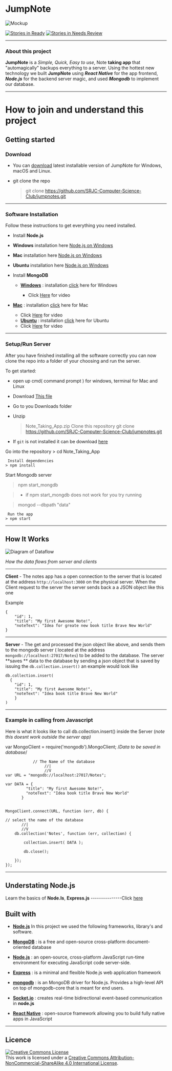 
# JumpNote

![Mockup](https://i.imgur.com/f2sGV4e.png)

[![Stories in Ready][Issues In Progress]][Waffle.io] [![Stories in Needs Review][Issues Needs Review]][Waffle.io]

---------------
### About this project


**JumpNote** is a *Simple, Quick, Easy to use*, Note **taking app** that "automagically"  backups everything to a server.
Using the hottest new technology we built **JumpNote** using ***React Native*** for the app frontend, ***Node.js*** for the backend server magic, and used ***Mongodb*** to implement our database.  


----------

# How to join and understand this project

## Getting started

### Download

- You can [download](https://github.com/SRJC-Computer-Science-Club/jumpnotes/archive/master.zip) latest installable version of JumpNote for Windows, macOS and Linux.

- git clone the repo

   > git clone https://github.com/SRJC-Computer-Science-Club/jumpnotes.git

-----------
### Software Installation

Follow these instructions to get everything you need installed.

- Install **Node.js**
 -  **Windows** installation here [Node.js on Windows] 

 -  **Mac** installation here [Node.js on Windows]
 
 -  **Ubuntu** installation here [Node.js on Windows] 

- Install **MongoDB**

  -  **[Windows](https://www.mongodb.com/download-center?jmp=nav#community)** :  installation  [click](https://stackoverflow.com/questions/2404742/how-to-install-mongodb-on-windows#20189138) here for Windows

     -  Click [Here](https://www.lynda.com/Moodle-tutorials/Install-MongoDB-Windows/573253/611677-4.html) for video
 -  **[Mac](https://www.mongodb.com/download-center?jmp=nav#community)** :   installation  [click](https://treehouse.github.io/installation-guides/mac/mongo-mac.html) here for Mac


     - Click [Here](https://www.youtube.com/watch?v=-GE2DpwfbW0) for video
    -  **[Ubuntu](https://www.mongodb.com/download-center?jmp=nav#community)** :   installation  [click]( https://www.howtoforge.com/tutorial/install-mongodb-on-ubuntu-16.04/) here for Ubuntu
     -  Click [Here](https://www.youtube.com/watch?v=-GE2DpwfbW0) for video

--------------------
### Setup/Run Server
 
 After you have finished installing all the software correctly you can now
 clone the repo into a folder of your choosing and run the server.

To get started:

- open up cmd( command prompt ) for windows, terminal for Mac and Linux
- Download [This file](https://github.com/SRJC-Computer-Science-Club/jumpnotes/archive/master.zip)
-  Go to you Downloads folder
-  Unzip  
   >Note_Taking_App.zip
      Clone this repository
    > git clone https://github.com/SRJC-Computer-Science-Club/jumpnotes.git
    
  -  If `git` is not installed it can be download [here](https://git-scm.com/download/)
  
 Go into the repository
    > cd Note_Taking_App
    
     Install dependencies
    > npm install
    
   Start Mongodb server
   >npm start_mongdb
   
  > - if npm start_mongdb does not work for you try running
  
  > mongod --dbpath "data"
   
     Run the app
    > npm start
   


  
----------
How It Works
-------
![Diagram of Dataflow](https://i.imgur.com/MgbII7K.png)

*How the data flows from server and clients*

---
**Client** - The notes app has a open connection to the server that is located at the address `http://localhost:3000` on the physical server.
When the Client request to the server the server sends back a a JSON object like this one

Example
```
{
    "id": 1,
    "title": "My first Awesome Note!",
    "noteText": "Idea for greate new book title Brave New World"
}
```
---
**Server** - The get and processed the json object like above, and  sends them to the mongodb 
server ( located at the address `mongodb://localhost:27017/Notes`) to be added to the database. 
  The server **saves ** data to the database by sending a json object that is saved by issuing the `db.collection.insert()` an example would look like
  
    db.collection.insert(
      {
        "id": 1,
        "title": "My first Awesome Note!", 
        "noteText": "Idea book title Brave New World" 
        }
    )

---
### Example in calling from Javascript

Here is what it looks like to call db.collection.insert() inside the Server (*note this doesnt work outside the server app)*
  

  var MongoClient = require('mongodb').MongoClient;
  /*Data to be saved in database*/  
    
                // The Name of the database
                     //|    
                     //V
    var URL = "mongodb://localhost:27017/Notes";
  
    var DATA = {
             "title": "My first Awesome Note!", 
             "noteText": "Idea book title Brave New World" 
           }
           
        
    MongoClient.connect(URL, function (err, db) {
   
    // select the name of the database
           //|    
           //V
        db.collection('Notes', function (err, collection) {
            
            collection.insert( DATA );
            
            db.close();
            
        });          
    });
  
-------
Understating Node.js
---------------------

Learn the basics of **Node.ls**, **Express.js**  ---------------Click [here](https://www.rithmschool.com/courses/node-express-fundamentals/introduction-to-node-js)

Built with
----------

- **[Node.js](https://nodejs.org/)**
In this project we used the following frameworks, library's and software.

- **[MongoDB](https://www.mongodb.com/)** : is a free and open-source cross-platform document-oriented database
- **[Node.js](https://nodejs.org/)** :  an open-source, cross-platform JavaScript run-time environment for executing JavaScript code server-side.
 - **[Express](https://expressjs.com/)** : is a minimal and flexible Node.js web application framework
 -  **[mongodb](https://www.npmjs.com/package/mongodb)** : is an MongoDB driver for Node.js. Provides a high-level API on top of mongodb-core that is meant for end users.
 -  **[Socket.io](https://socket.io/)** : creates real-time bidirectional event-based communication in **node.js**
-  **[React Native](https://facebook.github.io/react-native/)** : open-source framework allowing you to build fully native apps in JavaScript  

----------

Licence
----------
<a rel="license" href="http://creativecommons.org/licenses/by-nc-sa/4.0/"><img alt="Creative Commons License" style="border-width:0" src="https://i.creativecommons.org/l/by-nc-sa/4.0/88x31.png" /></a><br />This work is licensed under a <a rel="license" href="http://creativecommons.org/licenses/by-nc-sa/4.0/">Creative Commons Attribution-NonCommercial-ShareAlike 4.0 International License</a>.





[Waffle.io]:https://waffle.io/SRJC-Computer-Science-Club/cs-app-react-native
[Issues Ready]:https://badge.waffle.io/SRJC-Computer-Science-Club/cs-app-react-native.png?label=issues&title=Ready
[Issues In Progress]:https://badge.waffle.io/SRJC-Computer-Science-Club/cs-app-react-native.png?label=in+progress&title=In-Progress
[Issues Needs Review]:https://badge.waffle.io/SRJC-Computer-Science-Club/cs-app-react-native.png?label=needs+review&title=Needs+Review

[React]:https://facebook.github.io/react-native/docs/getting-started.html
[Node.js on Windows]:http://blog.teamtreehouse.com/install-node-js-npm-windows
[Node.js on Mac]:http://blog.teamtreehouse.com/install-node-js-npm-mac
[Node.js on Ubuntu]:https://www.digitalocean.com/community/tutorials/how-to-install-node-js-on-ubuntu-16-04








